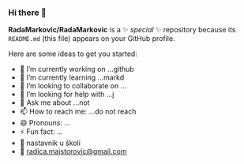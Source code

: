 ### Hi there 👋


**RadaMarkovic/RadaMarkovic** is a ✨ _special_ ✨ repository because its `README.md` (this file) appears on your GitHub profile.

Here are some ideas to get you started:

- 🔭 I’m currently working on ...github
- 🌱 I’m currently learning ...markd
- 👯 I’m looking to collaborate on ...
- 🤔 I’m looking for help with ...j
- 💬 Ask me about ...not
- 📫 How to reach me: ...do not reach 
- 😄 Pronouns: ...
- ⚡ Fun fact: ...
- :office: nastavnik u školi
- :email: radica.majstorovic@gmail.com
